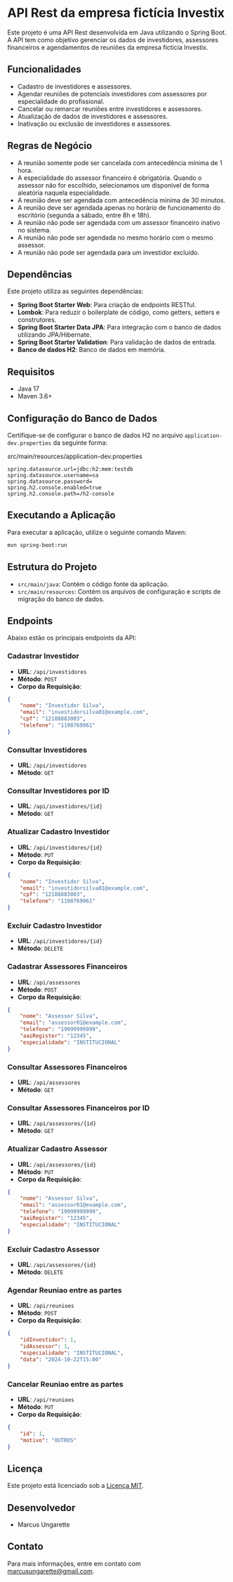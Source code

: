# API Rest da empresa fictícia Investix

Este projeto é uma API Rest desenvolvida em Java utilizando o Spring Boot. A API tem como objetivo gerenciar os dados de investidores, assessores financeiros e agendamentos de reuniões da empresa fictícia Investix. 

## Funcionalidades

- Cadastro de investidores e assessores.
- Agendar reuniões de potenciais investidores com assessores por especialidade do profissional.
- Cancelar ou remarcar reuniões entre investidores e assessores.
- Atualização de dados de investidores e assessores.
- Inativação ou exclusão de investidores e assessores.

## Regras de Negócio

- A reunião somente pode ser cancelada com antecedência mínima de 1 hora.
- A especialidade do assessor financeiro é obrigatória. Quando o assessor não for escolhido, selecionamos um disponível de forma aleatória naquela especialidade.
- A reunião deve ser agendada com antecedência mínima de 30 minutos.
- A reunião deve ser agendada apenas no horário de funcionamento do escritório (segunda a sábado, entre 8h e 18h).
- A reunião não pode ser agendada com um assessor financeiro inativo no sistema.
- A reunião não pode ser agendada no mesmo horário com o mesmo assessor.
- A reunião não pode ser agendada para um investidor excluído.

## Dependências

Este projeto utiliza as seguintes dependências:

- **Spring Boot Starter Web**: Para criação de endpoints RESTful.
- **Lombok**: Para reduzir o boilerplate de código, como getters, setters e construtores.
- **Spring Boot Starter Data JPA**: Para integração com o banco de dados utilizando JPA/Hibernate.
- **Spring Boot Starter Validation**: Para validação de dados de entrada.
- **Banco de dados H2**: Banco de dados em memória.

## Requisitos

- Java 17
- Maven 3.6+

## Configuração do Banco de Dados

Certifique-se de configurar o banco de dados H2 no arquivo `application-dev.properties` da seguinte forma:

src/main/resources/application-dev.properties

```properties
spring.datasource.url=jdbc:h2:mem:testdb
spring.datasource.username=sa
spring.datasource.password=
spring.h2.console.enabled=true
spring.h2.console.path=/h2-console
```


## Executando a Aplicação

Para executar a aplicação, utilize o seguinte comando Maven:

```bash
mvn spring-boot:run
```

## Estrutura do Projeto

- `src/main/java`: Contém o código fonte da aplicação.
- `src/main/resources`: Contém os arquivos de configuração e scripts de migração do banco de dados.

## Endpoints

Abaixo estão os principais endpoints da API:

### Cadastrar Investidor

- **URL**: `/api/investidores`
- **Método**: `POST`
- **Corpo da Requisição**:

```json
{ 
    "nome": "Investidor Silva",
    "email": "investidorsilva01@example.com",
    "cpf": "12188883003",
    "telefone": "1198769961"
}
```


### Consultar Investidores

- **URL**: `/api/investidores`
- **Método**: `GET`

### Consultar Investidores por ID

- **URL**: `/api/investidores/{id}`
- **Método**: `GET`

### Atualizar Cadastro Investidor

- **URL**: `/api/investidores/{id}`
- **Método**: `PUT`
- **Corpo da Requisição**:
```json
{
    "nome": "Investidor Silva",
    "email": "investidorsilva01@example.com",
    "cpf": "12188883003",
    "telefone": "1198769961"
}
```

### Excluir Cadastro Investidor

- **URL**: `/api/investidores/{id}`
- **Método**: `DELETE`


### Cadastrar Assessores Financeiros

- **URL**: `/api/assessores`
- **Método**: `POST`
- **Corpo da Requisição**:
```json
{
    "nome": "Assessor Silva",
    "email": "assessor01@example.com",
    "telefone": "19999999999",
    "aaiRegister": "12345",
    "especialidade": "INSTITUCIONAL"
}
```

### Consultar Assessores Financeiros

- **URL**: `/api/assessores`
- **Método**: `GET`

### Consultar Assessores Financeiros por ID

- **URL**: `/api/assessores/{id}`
- **Método**: `GET`

### Atualizar Cadastro Assessor

- **URL**: `/api/assessores/{id}`
- **Método**: `PUT`
- **Corpo da Requisição**:
```json
{
    "nome": "Assessor Silva",
    "email": "assessor01@example.com",
    "telefone": "19999999999",
    "aaiRegister": "12345",
    "especialidade": "INSTITUCIONAL"
}
```

### Excluir Cadastro Assessor

- **URL**: `/api/assessores/{id}`
- **Método**: `DELETE`


### Agendar Reuniao entre as partes

- **URL**: `/api/reunioes`
- **Método**: `POST`
- **Corpo da Requisição**:
```json
{
	"idInvestidor": 1,
	"idAssessor": 1,
	"especialidade": "INSTITUCIONAL",
	"data": "2024-10-22T15:00"
}
```
### Cancelar Reuniao entre as partes

- **URL**: `/api/reunioes`
- **Método**: `PUT`
- **Corpo da Requisição**:
```json
{
	"id": 1,
	"motivo": "OUTROS"
}
```

## Licença

Este projeto está licenciado sob a [Licença MIT](LICENSE).

## Desenvolvedor

- Marcus Ungarette

## Contato

Para mais informações, entre em contato com [marcusungarette@gmail.com](mailto:marcusungarette@gmail.com).



